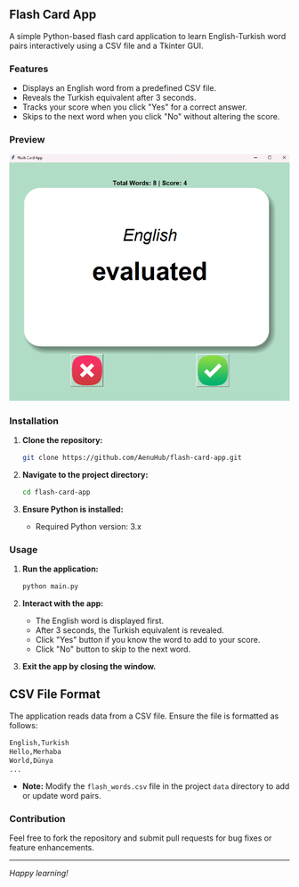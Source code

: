 
## Flash Card App

A simple Python-based flash card application to learn English-Turkish word pairs interactively using a CSV file 
and a Tkinter GUI.

### Features

- Displays an English word from a predefined CSV file.
- Reveals the Turkish equivalent after 3 seconds.
- Tracks your score when you click "Yes" for a correct answer.
- Skips to the next word when you click "No" without altering the score.

### Preview
![Preview](./images/preview.png)

### Installation

1. **Clone the repository:**

   ```bash
   git clone https://github.com/AenuHub/flash-card-app.git
   ```

2. **Navigate to the project directory:**

   ```bash
   cd flash-card-app
   ```

3. **Ensure Python is installed:**
   - Required Python version: 3.x

### Usage

1. **Run the application:**

   ```bash
   python main.py
   ```

2. **Interact with the app:**
   - The English word is displayed first.
   - After 3 seconds, the Turkish equivalent is revealed.
   - Click "Yes" button if you know the word to add to your score.
   - Click "No" button to skip to the next word.

3. **Exit the app by closing the window.**

## CSV File Format

The application reads data from a CSV file. Ensure the file is formatted as follows:

```csv
English,Turkish
Hello,Merhaba
World,Dünya
...
```

- **Note:** Modify the `flash_words.csv` file in the project `data` directory to add or update word pairs.

### Contribution

Feel free to fork the repository and submit pull requests for bug fixes or feature enhancements.

---

*Happy learning!*
